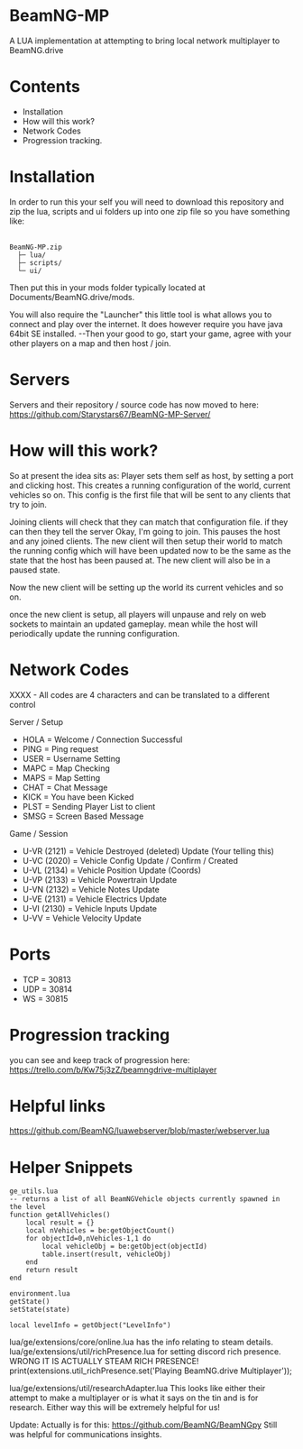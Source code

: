 # BeamNG-MP
A LUA implementation at attempting to bring local network multiplayer to BeamNG.drive

# Contents
 - Installation
 - How will this work?
 - Network Codes
 - Progression tracking.


# Installation
In order to run this your self you will need to download this repository and zip the lua, scripts and ui folders up into one zip file so you have something like:
<br><br>
```
BeamNG-MP.zip
  ├─ lua/
  ├─ scripts/
  └─ ui/
```
Then put this in your mods folder typically located at Documents/BeamNG.drive/mods.

You will also require the "Launcher" this little tool is what allows you to connect and play over the internet.
It does however require you have java 64bit SE installed.
--Then your good to go, start your game, agree with your other players on a map and then host / join.

# Servers
Servers and their repository / source code has now moved to here: https://github.com/Starystars67/BeamNG-MP-Server/

# How will this work?
So at present the idea sits as: Player sets them self as host, by setting a port and clicking host. This creates a running configuration of the world, current vehicles so on. This config is the first file that will be sent to any clients that try to join.

Joining clients will check that they can match that configuration file. if they can then they tell the server Okay, I'm going to join. This pauses the host and any joined clients. The new client will then setup their world to match the running config which will have been updated now to be the same as the state that the host has been paused at. The new client will also be in a paused state.

Now the new client will be setting up the world its current vehicles and so on.

once the new client is setup, all players will unpause and rely on web sockets to maintain an updated gameplay. mean while the host will periodically update the running configuration.

# Network Codes
  XXXX - All codes are 4 characters and can be translated to a different control

  Server / Setup
  - HOLA = Welcome / Connection Successful
  - PING = Ping request
  - USER = Username Setting
  - MAPC = Map Checking
  - MAPS = Map Setting
  - CHAT = Chat Message
  - KICK = You have been Kicked
  - PLST = Sending Player List to client
  - SMSG = Screen Based Message

  Game / Session
  - U-VR (2121) = Vehicle Destroyed (deleted) Update (Your telling this)
  - U-VC (2020) = Vehicle Config Update / Confirm / Created
  - U-VL (2134) = Vehicle Position Update (Coords)
  - U-VP (2133) = Vehicle Powertrain Update
  - U-VN (2132) = Vehicle Notes Update
  - U-VE (2131) = Vehicle Electrics Update
  - U-VI (2130) = Vehicle Inputs Update
  - U-VV = Vehicle Velocity Update

# Ports
 - TCP = 30813
 - UDP = 30814
 - WS  = 30815


# Progression tracking
you can see and keep track of progression here:
https://trello.com/b/Kw75j3zZ/beamngdrive-multiplayer

# Helpful links
https://github.com/BeamNG/luawebserver/blob/master/webserver.lua


# Helper Snippets

```
ge_utils.lua
-- returns a list of all BeamNGVehicle objects currently spawned in the level
function getAllVehicles()
    local result = {}
    local nVehicles = be:getObjectCount()
    for objectId=0,nVehicles-1,1 do
        local vehicleObj = be:getObject(objectId)
        table.insert(result, vehicleObj)
    end
    return result
end

environment.lua
getState()
setState(state)

local levelInfo = getObject("LevelInfo")
```

lua/ge/extensions/core/online.lua has the info relating to steam details.
lua/ge/extensions/util/richPresence.lua for setting discord rich presence. WRONG IT IS ACTUALLY STEAM RICH PRESENCE!
print(extensions.util_richPresence.set('Playing BeamNG.drive Multiplayer'));

lua/ge/extensions/util/researchAdapter.lua This looks like either their attempt to make a multiplayer or is what it says on the tin and is for research.
Either way this will be extremely helpful for us!

Update: Actually is for this: https://github.com/BeamNG/BeamNGpy Still was helpful for communications insights.
